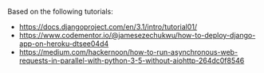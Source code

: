 Based on the following tutorials:
* https://docs.djangoproject.com/en/3.1/intro/tutorial01/
* https://www.codementor.io/@jamesezechukwu/how-to-deploy-django-app-on-heroku-dtsee04d4
* https://medium.com/hackernoon/how-to-run-asynchronous-web-requests-in-parallel-with-python-3-5-without-aiohttp-264dc0f8546
